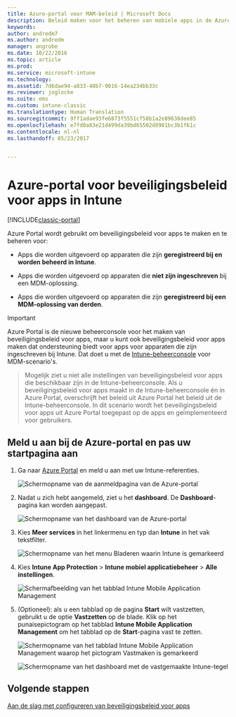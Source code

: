```yaml
---
title: Azure-portal voor MAM-beleid | Microsoft Docs
description: Beleid maken voor het beheren van mobiele apps in de Azure Portal. De beleidsregels die u hier maakt kunnen worden toegepast op apparaten met of zonder inschrijving bij Intune.
keywords: 
author: andredm7
ms.author: andredm
manager: angrobe
ms.date: 10/22/2016
ms.topic: article
ms.prod: 
ms.service: microsoft-intune
ms.technology: 
ms.assetid: 7d6dae94-a833-40b7-9016-14ea234bb33c
ms.reviewer: joglocke
ms.suite: ems
ms.custom: intune-classic
ms.translationtype: Human Translation
ms.sourcegitcommit: 9ff1adae93fe6873f5551cf58b1a2e89638dee85
ms.openlocfilehash: e7fd0a83e21d499da39bd65502d8981bc3b1f61c
ms.contentlocale: nl-nl
ms.lasthandoff: 05/23/2017


---
```


# <a name="azure-portal-for-intune-app-protection-policies"></a>Azure-portal voor beveiligingsbeleid voor apps in Intune

[!INCLUDE[classic-portal](../includes/classic-portal.md)]

Azure Portal wordt gebruikt om beveiligingsbeleid voor apps te maken en te beheren voor:

- Apps die worden uitgevoerd op apparaten die zijn **geregistreerd bij en worden beheerd in Intune**.

- Apps die worden uitgevoerd op apparaten die **niet zijn ingeschreven** bij een MDM-oplossing.
- Apps die worden uitgevoerd op apparaten die zijn **geregistreerd bij een MDM-oplossing van derden**.

>[!IMPORTANT]
> Azure Portal is de nieuwe beheerconsole voor het maken van beveiligingsbeleid voor apps, maar u kunt ook beveiligingsbeleid voor apps maken dat ondersteuning biedt voor apps voor apparaten die zijn ingeschreven bij Intune. Dat doet u met de [Intune-beheerconsole](configure-and-deploy-mobile-application-management-policies-in-the-microsoft-intune-console.md) voor MDM-scenario's.

> Mogelijk ziet u niet alle instellingen van beveiligingsbeleid voor apps die beschikbaar zijn in de Intune-beheerconsole. Als u beveiligingsbeleid voor apps maakt in de Intune-beheerconsole én in Azure Portal, overschrijft het beleid uit Azure Portal het beleid uit de Intune-beheerconsole. In dit scenario wordt het beveiligingsbeleid voor apps uit Azure Portal toegepast op de apps en geïmplementeerd voor gebruikers.


## <a name="sign-in-to-the-azure-portal-and-customize-your-start-page"></a>Meld u aan bij de Azure-portal en pas uw startpagina aan

1.  Ga naar [Azure Portal](https://portal.azure.com) en meld u aan met uw Intune-referenties.

    ![Schermopname van de aanmeldpagina van de Azure-portal](../media/AppManagement/AzurePortal_MAMSigninPage.png)

2.  Nadat u zich hebt aangemeld, ziet u het **dashboard**. De **Dashboard**-pagina kan worden aangepast.

    ![Schermopname van het dashboard van de Azure-portal](../media/AppManagement/AzurePortal_MAMStartboard_NoMAM.png)

3.  Kies **Meer services** in het linkermenu en typ dan **Intune** in het vak tekstfilter.

    ![Schermopname van het menu Bladeren waarin Intune is gemarkeerd](../media/AppManagement/MAM-Azure-Portal-1.png)

4.  Kies **Intune App Protection** > **Intune mobiel applicatiebeheer** > **Alle instellingen**.

    ![Schermafbeelding van het tabblad Intune Mobile Application Management](../media/AppManagement/MAM-Azure-Portal-2.png)

5. (Optioneel): als u een tabblad op de pagina **Start** wilt vastzetten, gebruikt u de optie **Vastzetten** op de blade. Klik op het punaisepictogram op het tabblad **Intune Mobile Application Management** om het tabblad op de **Start**-pagina vast te zetten.

    ![Schermopname van het tabblad Intune Mobile Application Management waarop het pictogram Vastmaken is gemarkeerd](../media/AppManagement/AzurePortal_MAM_PinBladeAction.png)

    ![Schermopname van het dashboard met de vastgemaakte Intune-tegel](../media/AppManagement/AzurePortal_MAM_Startboard_withMAM.png)

## <a name="next-steps"></a>Volgende stappen
[Aan de slag met configureren van beveiligingsbeleid voor apps](get-ready-to-configure-mobile-app-management-policies-with-microsoft-intune.md)

